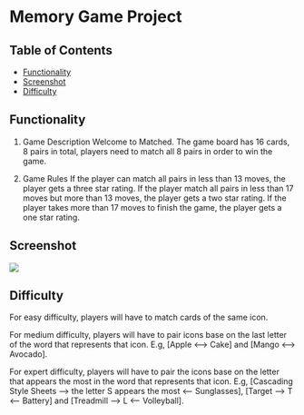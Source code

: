 # Memory Game Project

## Table of Contents

* [Functionality](#Functionality)
* [Screenshot](#Screenshot)
* [Difficulty](#Difficulty)

## Functionality

1. Game Description
Welcome to Matched. The game board has 16 cards, 8 pairs in total, players need to match all 8 pairs in order to win the game.

2. Game Rules
  If the player can match all pairs in less than 13 moves, the player gets a three star rating.
  If the player match all pairs in less than 17 moves but more than 13 moves, the player gets a two star rating.
  If the player takes more than 17 moves to finish the game, the player gets a one star rating.

## Screenshot

![](img/project1screenshot.gif)


## Difficulty
  For easy difficulty, players will have to match cards of the same icon.
  

  For medium difficulty, players will have to pair icons base on the last letter of the word that represents that icon.
  E.g, [Apple <--> Cake] and [Mango <--> Avocado].


  For expert difficulty, players will have to pair the icons base on the letter that appears the most in the word that represents that icon.
  E.g, [Cascading Style Sheets --> the letter S appears the most <-- Sunglasses], [Target --> T <-- Battery] and [Treadmill --> L <-- Volleyball].
